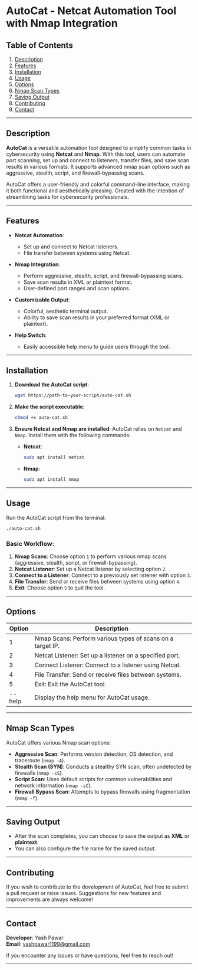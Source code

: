 
# AutoCat - Netcat Automation Tool with Nmap Integration

## Table of Contents
1. [Description](#description)
2. [Features](#features)
3. [Installation](#installation)
4. [Usage](#usage)
5. [Options](#options)
6. [Nmap Scan Types](#nmap-scan-types)
7. [Saving Output](#saving-output)
8. [Contributing](#contributing)
9. [Contact](#contact)

---

## Description
**AutoCat** is a versatile automation tool designed to simplify common tasks in cybersecurity using **Netcat** and **Nmap**. With this tool, users can automate port scanning, set up and connect to listeners, transfer files, and save scan results in various formats. It supports advanced nmap scan options such as aggressive, stealth, script, and firewall-bypassing scans.

AutoCat offers a user-friendly and colorful command-line interface, making it both functional and aesthetically pleasing. Created with the intention of streamlining tasks for cybersecurity professionals.

---

## Features
- **Netcat Automation**:
  - Set up and connect to Netcat listeners.
  - File transfer between systems using Netcat.
  
- **Nmap Integration**:
  - Perform aggressive, stealth, script, and firewall-bypassing scans.
  - Save scan results in XML or plaintext format.
  - User-defined port ranges and scan options.
  
- **Customizable Output**:
  - Colorful, aesthetic terminal output.
  - Ability to save scan results in your preferred format (XML or plaintext).

- **Help Switch**:
  - Easily accessible help menu to guide users through the tool.

---

## Installation
1. **Download the AutoCat script**:
    ```bash
    wget https://path-to-your-script/auto-cat.sh
    ```

2. **Make the script executable**:
    ```bash
    chmod +x auto-cat.sh
    ```

3. **Ensure Netcat and Nmap are installed**:
    AutoCat relies on `Netcat` and `Nmap`. Install them with the following commands:
    - **Netcat**:
      ```bash
      sudo apt install netcat
      ```
    - **Nmap**:
      ```bash
      sudo apt install nmap
      ```

---

## Usage
Run the AutoCat script from the terminal:

```bash
./auto-cat.sh
```

### Basic Workflow:
1. **Nmap Scans**: Choose option `1` to perform various nmap scans (aggressive, stealth, script, or firewall-bypassing).
2. **Netcat Listener**: Set up a Netcat listener by selecting option `2`.
3. **Connect to a Listener**: Connect to a previously set listener with option `3`.
4. **File Transfer**: Send or receive files between systems using option `4`.
5. **Exit**: Choose option `5` to quit the tool.

---

## Options

| Option | Description                                                |
|--------|------------------------------------------------------------|
| 1      | Nmap Scans: Perform various types of scans on a target IP.  |
| 2      | Netcat Listener: Set up a listener on a specified port.     |
| 3      | Connect Listener: Connect to a listener using Netcat.       |
| 4      | File Transfer: Send or receive files between systems.       |
| 5      | Exit: Exit the AutoCat tool.                                |
| --help | Display the help menu for AutoCat usage.                    |

---

## Nmap Scan Types

AutoCat offers various Nmap scan options:

- **Aggressive Scan**: Performs version detection, OS detection, and traceroute (`nmap -A`).
- **Stealth Scan (SYN)**: Conducts a stealthy SYN scan, often undetected by firewalls (`nmap -sS`).
- **Script Scan**: Uses default scripts for common vulnerabilities and network information (`nmap -sC`).
- **Firewall Bypass Scan**: Attempts to bypass firewalls using fragmentation (`nmap -f`).

---

## Saving Output

- After the scan completes, you can choose to save the output as **XML** or **plaintext**.
- You can also configure the file name for the saved output.

---

## Contributing
If you wish to contribute to the development of AutoCat, feel free to submit a pull request or raise issues. Suggestions for new features and improvements are always welcome!

---

## Contact
**Developer**: Yash Pawar  
**Email**: [yashpawar1199@gmail.com](mailto:yashpawar1199@gmail.com)

If you encounter any issues or have questions, feel free to reach out!

---

